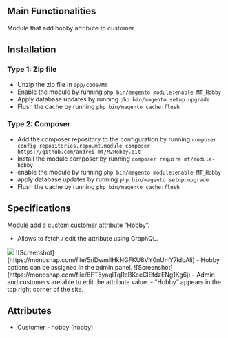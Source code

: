 ## Main Functionalities
Module that add hobby attribute to customer.

## Installation

### Type 1: Zip file

 - Unzip the zip file in `app/code/MT`
 - Enable the module by running `php bin/magento module:enable MT_Hobby`
 - Apply database updates by running `php bin/magento setup:upgrade`
 - Flush the cache by running `php bin/magento cache:flush`

### Type 2: Composer

 - Add the composer repository to the configuration by running `composer config repositories.repo.mt.module composer https://github.com/andrei-mt/M2Hobby.git`
 - Install the module composer by running `composer require mt/module-hobby`
 - enable the module by running `php bin/magento module:enable MT_Hobby`
 - apply database updates by running `php bin/magento setup:upgrade`
 - Flush the cache by running `php bin/magento cache:flush`

## Specifications

Module add a custom customer attribute “Hobby“.
- Allows to fetch / edit the attribute using GraphQL.
<img src="https://monosnap.com/file/bVNmIxvwYfg4fhsYSgXAQiItfEWDuk" />
![Screenshot](https://monosnap.com/file/5riDwmllHkNGFKU8VY0nUmY7ldbAli)
- Hobby options can be assigned in the admin panel.
![Screenshot](https://monosnap.com/file/6FT5yaqlTqReBKceClEfdzENg1Kg6j)
- Admin and customers are able to edit the attribute value.
- “Hobby“ appears in the top right corner of the site.


## Attributes
 - Customer - hobby (hobby)

